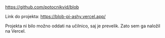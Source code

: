 https://github.com/potocnikvid/blob

Link do projekta:
https://blob-pi-ashy.vercel.app/

Projekta ni bilo možno oddati na učilnico, saj je prevelik. Zato sem ga naložil na Vercel.
